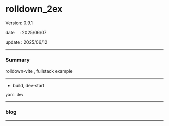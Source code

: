 ﻿# rolldown_2ex

 Version: 0.9.1

 date    : 2025/06/07
 
 update  : 2025/06/12 

***
### Summary

rolldown-vite , fullstack example

***
* build, dev-start

```
yarn dev
```

***
### blog 

***


